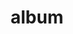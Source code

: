 ---
layout: album
resource: facebook
title: "album"
description: "masonry"
active: gallery
header-img: "img/gallery-bg.jpg"
album-title: "my 9th album"
images:
  - image_path: HQT/quan_dai/0/856809376491654_448511481_856809373158321_6724114455233420048_n.jpg
  - image_path: HQT/quan_dai/0/857528503086408_448593969_857528499753075_4144536402808936156_n.jpg
  - image_path: HQT/quan_dai/0/874933034679288_451594902_874935011345757_2068202151222736638_n.jpg
  - image_path: HQT/quan_dai/0/874933034679288_456036774_896527482519843_2482598527229231477_n.jpg
  - image_path: HQT/quan_dai/0/926185542887370_461682388_926187776220480_5152753064909053947_n.jpg
  - image_path: HQT/quan_dai/0/941073721398552_461679425_926186906220567_4420719441826441632_n.jpg
  - image_path: HQT/quan_dai/0/941073721398552_464175237_941073724731885_5203309900721292017_n.jpg
  - image_path: HQT/quan_dai/0/954906380015286_466165170_954906383348619_1577841186566801989_n.jpg
  - image_path: HQT/quan_dai/0/974759091363348_469290522_974759094696681_2300962413105189050_n.jpg
  - image_path: HQT/quan_dai/0/975631674609423_469552191_975631677942756_3641309008073848488_n.jpg
  - image_path: HQT/quan_dai/0/975643827941541_469522060_975643831274874_782567414028240311_n.jpg
  - image_path: HQT/quan_dai/0/975643884608202_469620392_975643887941535_5028271926822404440_n.jpg
  - image_path: HQT/quan_dai/0/975643951274862_469480855_975643954608195_8077295102989854860_n.jpg
  - image_path: HQT/quan_dai/0/982644370574820_470607337_982644813908109_5140853510250577912_n.jpg
  - image_path: HQT/quan_dai/0/983211700518087_470576607_983213173851273_1078413049644259229_n.jpg
  - image_path: HQT/quan_dai/0/983211720518085_470692880_983213187184605_4469809414762212351_n.jpg
  - image_path: HQT/quan_dai/0/983211770518080_470616215_983213247184599_4408921699873408235_n.jpg
---